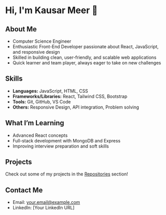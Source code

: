 # Hi, I'm Kausar Meer 👋

## About Me
- Computer Science Engineer  
- Enthusiastic Front-End Developer passionate about React, JavaScript, and responsive design  
- Skilled in building clean, user-friendly, and scalable web applications  
- Quick learner and team player, always eager to take on new challenges  

## Skills
- **Languages:** JavaScript, HTML, CSS  
- **Frameworks/Libraries:** React, Tailwind CSS, Bootstrap  
- **Tools:** Git, GitHub, VS Code  
- **Others:** Responsive Design, API integration, Problem solving  

## What I’m Learning
- Advanced React concepts  
- Full-stack development with MongoDB and Express  
- Improving interview preparation and soft skills  

## Projects
Check out some of my projects in the [Repositories](https://github.com/Kausar-Meer?tab=repositories) section!

## Contact Me
- Email: your.email@example.com  
- LinkedIn: [Your LinkedIn URL]  
